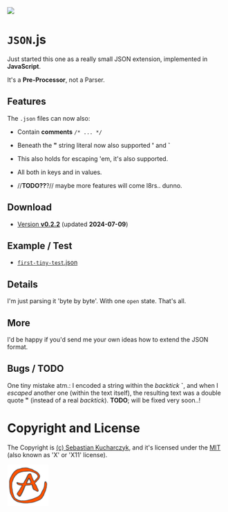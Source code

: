 <img src="https://kekse.biz/github.php?draw&override=github:json.js" />

# **`JSON`.js**
Just started this one as a really small JSON extension, implemented in **JavaScript**.

It's a **Pre-Processor**, not a Parser.

## Features
The `.json` files can now also:

* Contain **comments** `/* ... */`

* Beneath the **"** string literal now also supported **'** and **\`**
* This also holds for escaping 'em, it's also supported.
* All both in keys and in values.

* //**TODO??**?// maybe more features will come l8rs.. dunno.

## Download
* [Version **v0.2.2**](js/json.js) (updated **2024-07-09**)

## Example / Test
* [`first-tiny-test`.json](json/first-tiny-test.json)

## Details
I'm just parsing it 'byte by byte'. With one `open` state. That's all.

## More
I'd be happy if you'd send me your own ideas how to extend the JSON format.

## Bugs / TODO
One tiny mistake atm.: I encoded a string within the _backtick_ **\`**, and when I
_escaped_ another one (within the text itself), the resulting text was a double quote **"**
(instead of a real _backtick_). **TODO**; will be fixed very soon..!

# Copyright and License
The Copyright is [(c) Sebastian Kucharczyk](./COPYRIGHT.txt),
and it's licensed under the [MIT](./LICENSE.txt) (also known as 'X' or 'X11' license).

![kekse.biz](favicon.png)

